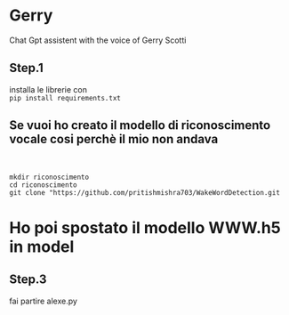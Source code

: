 # Gerry
Chat Gpt assistent with the voice of Gerry Scotti
## Step.1
installa le librerie con
<br>
`pip install requirements.txt`
## Se vuoi ho creato il modello di riconoscimento vocale cosi perchè il mio non andava
<br>

`mkdir riconoscimento`
<br>
`cd riconoscimento`
<br>
`git clone "https://github.com/pritishmishra703/WakeWordDetection.git`
<br>
# Ho poi spostato il modello WWW.h5 in model

## Step.3
fai partire
alexe.py
